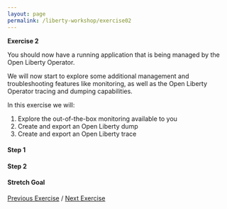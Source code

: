 ```yaml
---
layout: page
permalink: /liberty-workshop/exercise02
---
```

__Exercise 2__

You should now have a running application that is being managed by the Open Liberty Operator.

We will now start to explore some additional management and troubleshooting features like monitoring, as well as the Open Liberty Operator tracing and dumping capabilities.

In this exercise we will:
1. Explore the out-of-the-box monitoring available to you
1. Create and export an Open Liberty dump
1. Create and export an Open Liberty trace

#### Step 1


#### Step 2


#### Stretch Goal


[Previous Exercise](exercise01) / [Next Exercise](exercise03)
